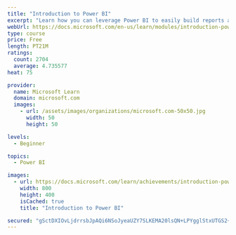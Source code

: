 ```yaml
---
title: "Introduction to Power BI"
excerpt: "Learn how you can leverage Power BI to easily build reports and dashboards with interactive visualizations and see how other organizations have used this solution to drive business results with actionable insights."
webUrl: https://docs.microsoft.com/en-us/learn/modules/introduction-power-bi/
type: course
price: Free
length: PT21M
ratings:
  count: 2704
  average: 4.735577
heat: 75

provider:
  name: Microsoft Learn
  domain: microsoft.com
  images:
    - url: /assets/images/organizations/microsoft.com-50x50.jpg
      width: 50
      height: 50

levels:
  - Beginner

topics:
  - Power BI

images:
  - url: https://docs.microsoft.com/learn/achievements/introduction-power-bi-social.png
    width: 800
    height: 400
    isCached: true
    title: "Introduction to Power BI"

secured: "gSctDXIOvLjdrrsbJpAQi6NSoJyeaUZY7SLKEMA20lsQN+LPYgglStxUTGS2+B6LQbBLTM9ZWniQ6t6nqyemKAlWjZ/eQZKD3OCAQh0RFbhZ86BFzMLhIfpRmSqc14kfUUEOrQD3zCxpqG9Vkt0+zDtH2KPlEzm55DuLs2PW/6eC5td6GSdPxmDodVgJw5OEjV/45Rwi5qfdWKCGnR9nsnNFwB2n6tQRKjh4nMqtDkHV0oRx25KEIr6oDYg7+lJpbel23YcJg3QQbQDmIxpJOcSnBjddc0iG7secEEn6NsFM/gf9q90jw0DywLc29thqIv3/omITcms6kW15v0VM3vaAe//HUEU12bbULHmpDUnxMy9SCGW/nhcwOTmlz/aIIiEm0PSJ3g9BJetvKbgEnA==;umHBCqL+IICj+vQSHtES4A=="
---
```


